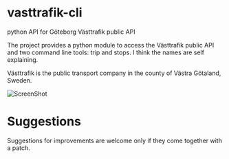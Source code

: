 vasttrafik-cli
==============

python API for Göteborg Västtrafik public API

The project provides a python module to access the Västtrafik public API and 
two command line tools: trip and stops. I think the names are self explaining.

Västtrafik is the public transport company in the county of Västra Götaland,
Sweden.

![ScreenShot](https://raw.github.com/ltworf/vasttrafik-cli/master/screenshot.png)


Suggestions
===========
Suggestions for improvements are welcome only if they come together
with a patch.
